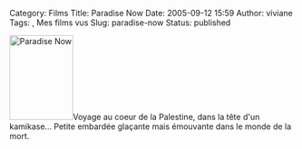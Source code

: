 Category: Films
Title: Paradise Now
Date: 2005-09-12 15:59
Author: viviane
Tags: , Mes films vus
Slug: paradise-now
Status: published

<img class="alignleft size-full wp-image-626" title="Paradise Now" src="http://www.viviane-voyages.com/wp-content/uploads/2009/12/110.jpg" alt="Paradise Now" width="112" height="150" />Voyage au coeur de la Palestine, dans la tête d'un kamikase... Petite embardée glaçante mais émouvante dans le monde de la mort.